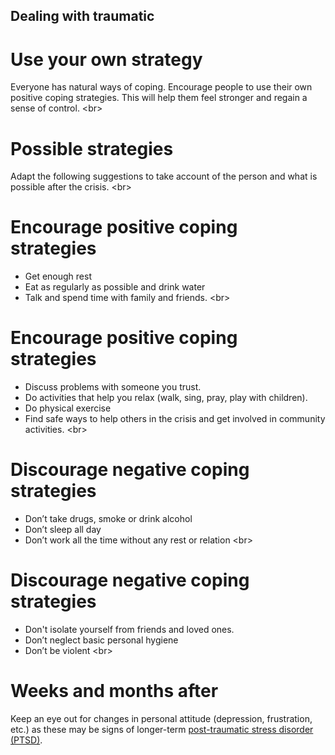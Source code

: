 
## Dealing with traumatic

# Use your own strategy
Everyone has natural ways of coping. Encourage people to use their own positive coping strategies. This will help them feel stronger and regain a sense of control.
&lt;br&gt;
# Possible strategies
Adapt the following suggestions to take account of the person and what is possible after the crisis.
&lt;br&gt;
# Encourage positive coping strategies
- Get enough rest
- Eat as regularly as possible and drink water
- Talk and spend time with family and friends.
&lt;br&gt;
# Encourage positive coping strategies
- Discuss problems with someone you trust.
- Do activities that help you relax (walk, sing, pray, play with children).
- Do physical exercise
- Find safe ways to help others in the crisis and get involved in community activities.
&lt;br&gt;
# Discourage negative coping strategies
- Don’t take drugs, smoke or drink alcohol
- Don’t sleep all day
- Don’t work all the time without any rest or relation
&lt;br&gt;
# Discourage negative coping strategies
- Don&#39;t isolate yourself from friends and loved ones.
- Don’t neglect basic personal hygiene
- Don’t be violent
&lt;br&gt;
# Weeks and months after
Keep an eye out for changes in personal attitude (depression, frustration, etc.) as these may be signs of longer-term [post-traumatic stress disorder (PTSD)](en/topics/understand-2-security/2-your-well-being/3-7-learn.md).
